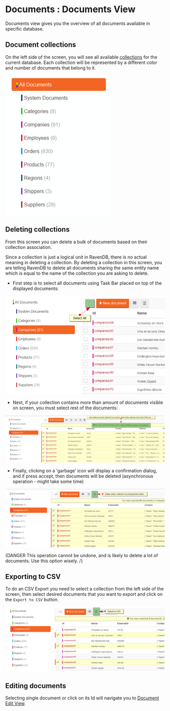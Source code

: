 # Documents : Documents View

Documents view gives you the overview of all documents available in specific database.

## Document collections

On the left side of the screen, you will see all available [collections](../../client-api/faq/what-is-a-collection) for the current database. Each collection will be represented by a different color and number of documents that belong to it.

![Figure 1. Studio. Documents View. Document Collections.](images/documents-view-collections.png)  

## Deleting collections

From this screen you can delete a bulk of documents based on their collection association.

Since a collection is just a logical unit in RavenDB, there is no actual meaning in deleting a collection. By deleting a collection in this screen, you are telling RavenDB to delete all documents sharing the same entity name which is equal to the name of the collection you are asking to delete.

- First step is to select all documents using Task Bar placed on top of the displayed documents:

![Figure 2. Studio. Documents View. Select all.](images/documents-view-select-all.png)  

- Next, if your collection contains more than amount of documents visible on screen, you must select rest of the documents:

![Figure 3. Studio. Documents View. Select collection.](images/documents-view-select-all-collection.png)  

- Finally, clicking on a 'garbage' icon will display a confirmation dialog, and if press accept, then documents will be deleted (asynchronous operation - might take some time)

![Figure 4. Studio. Documents View. Delete collection.](images/documents-view-delete-collection.png)  

{DANGER This operation cannot be undone, and is likely to delete a lot of documents. Use this option wisely. /}

## Exporting to CSV

To do an CSV Export you need to select a collection from the left side of the screen, then select desired documents that you want to export and click on the `Export to CSV` button.

![Figure 5. Studio. Documents View. Exporting to CSV.](images/documents-view-export-to-csv.png)  

## Editing documents

Selecting single document or click on its Id will navigate you to [Document Edit View]().

